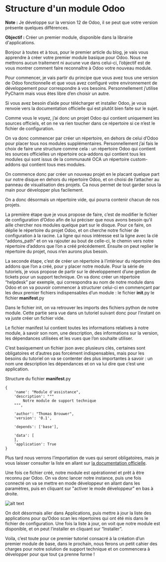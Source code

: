 # Structure d'un module Odoo

**Note :** Je développe sur la version 12 de Odoo, il se peut que votre version présente quelques différences. 

**Objectif :** Créer un premier module, disponible dans la librairie d'applications.

Bonjour à toutes et à tous,
pour le premier article du blog, je vais vous apprendre à créer votre premier module basique pour Odoo. Nous ne mettrons aucun traitement ni aucune vue dans celui-ci, l’objectif est de vous montrer comment faire reconnaître à Odoo votre nouveau module. 

Pour commencer, je vais partir du principe que vous avez tous une version de Odoo fonctionnelle et que vous avez configuré votre environnement de développement pour correspondre à vos besoins. Personnellement j’utilise PyCharm mais vous êtes libre d’en choisir un autre. 

Si vous avez besoin d’aide pour télécharger et installer Odoo, je vous renvoie vers la documentation officielle qui est plutôt bien faite sur le sujet. 

Comme vous le voyez, j’ai donc un projet Odoo qui contient uniquement les sources officiels, et on ne va rien toucher dans ce répertoire si ce n’est le fichier de configuration. 

On va donc commencer par créer un répertoire, en dehors de celui d’Odoo pour placer tous nos modules supplémentaires. Personnellement j’ai fais le choix de faire une structure comme cela :
un répertoire Odoo qui contient les sources officielles
un répertoire oca-addons qui contient tous les modules qui sont issus de la communauté OCA
un répertoire custom-addons qui contient tous mes modules.

On commence donc par créer un nouveau projet en le placant quelque part sur notre disque en dehors du répertoire Odoo, et on choisi de l’attacher au panneau de visualisation des projets. Ca nous permet de tout garder sous la main pour développer plus facilement. 

On a donc désormais un répertoire vide, qui pourra contenir chacun de nos projets. 

La première étape que je vous propose de faire, c’est de modifier le fichier de configuration d’Odoo afin de lui préciser que nous avons besoin qu’il aille chercher nos modules quelque part sur le disque. Pour ce faire, on déplie le répertoire du projet Odoo, et on cherche notre fichier de configuration à la racine. La ligne qui nous intéresse est la ligne avec la clé “addons_path” et on va rajouter au bout de celle-ci, le chemin vers notre répertoire d’addons que l’on a créé précédement. Ensuite on peut replier le répertoire du projet, nous n’en aurons plus besoin. 

La seconde étape, c’est de créer un répertoire à l’intérieur du répertoire des addons que l’on a créé, pour y placer notre module. Pour la série de tutoriels, je vous propose de partir sur le développement d’une gestion de tickets pour un support technique. On va donc créer un répertoire “helpdesk” par exemple, qui correspondra au nom de notre module dans Odoo et on va pouvoir commencer à structurer celui-ci en commençant par les deux premier fichiers indispensables d’un module :
le fichier __init__.py 
le fichier __manifest__.py

Dans le fichier init, on va retrouver les imports  des fichiers python de notre module. Cette partie sera vue dans un tutoriel suivant donc pour l’instant on va juste créer un fichier vide. 

Le fichier manifest lui contient toutes les informations relatives à notre module, à savoir son nom, une description, des informations sur la version, les dépendances utilisées et les vues que l’on souhaite utiliser. 

C’est basiquement un fichier json avec plusieurs clés, certaines sont obligatoires et d’autres pas forcément indispensables, mais pour les besoins du tutoriel on va se contenter des plus importantes à savoir : 
un nom
une description
les dépendances 
et on va lui dire que c’est une application.

Structure du fichier __manifest__.py
```
{
    'name': "Module d'assistance",
    'description': """
        Notre module de support technique
    """,

    'author': "Thomas Brouwer",
    'version': '0.1',

    'depends': ['base'],

    'data': [
    ],
    'application': True
}
```

Plus tard nous verrons l’importation de vues qui seront obligatoires, mais je vous laisser consulter la liste en allant sur [la documentation officielle](https://www.odoo.com/documentation/12.0/reference/module.html). 

Une fois ce fichier créé, notre module est opérationnel et prêt à être reconnu par Odoo. 
On va donc lancer notre instance, puis une fois connecté on va se mettre en mode développeur en allant dans les paramètres, puis en cliquant sur "activer le mode développeur" en bas à droite. 

![alt text](https://raw.githubusercontent.com/yakoso/blog/master/medias/Screenshot_2020-06-10%20Tableau%20de%20bord%20-%20Odoo(1).png "Tableau de bord Odoo")

On doit désormais aller dans Applications, puis mettre à jour la liste des applications pour qu’Odoo scan les répertoires qui ont été mis dans le fichier de configuration. Une fois la liste à jour, on voit que notre module est disponible, et on peut l’installer en cliquant sur “Installer”. 

Voila, c’est toute pour ce premier tutoriel consacré à la création d’un premier module de base, dans le prochain, nous ferons un petit cahier des charges pour notre solution de support technique et on commencera à développer pour que tout ça prenne forme !
